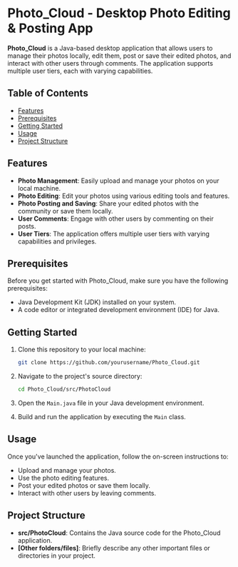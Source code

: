 # Photo_Cloud - Desktop Photo Editing & Posting App

**Photo_Cloud** is a Java-based desktop application that allows users to manage their photos locally, edit them, post or save their edited photos, and interact with other users through comments. The application supports multiple user tiers, each with varying capabilities.

## Table of Contents
- [Features](#features)
- [Prerequisites](#prerequisites)
- [Getting Started](#getting-started)
- [Usage](#usage)
- [Project Structure](#project-structure)
  
## Features

- **Photo Management**: Easily upload and manage your photos on your local machine.
- **Photo Editing**: Edit your photos using various editing tools and features.
- **Photo Posting and Saving**: Share your edited photos with the community or save them locally.
- **User Comments**: Engage with other users by commenting on their posts.
- **User Tiers**: The application offers multiple user tiers with varying capabilities and privileges.

## Prerequisites

Before you get started with Photo_Cloud, make sure you have the following prerequisites:

- Java Development Kit (JDK) installed on your system.
- A code editor or integrated development environment (IDE) for Java.

## Getting Started

1. Clone this repository to your local machine:

   ```bash
   git clone https://github.com/yourusername/Photo_Cloud.git
   ```

2. Navigate to the project's source directory:

   ```bash
   cd Photo_Cloud/src/PhotoCloud
   ```

3. Open the `Main.java` file in your Java development environment.

4. Build and run the application by executing the `Main` class.

## Usage

Once you've launched the application, follow the on-screen instructions to:

- Upload and manage your photos.
- Use the photo editing features.
- Post your edited photos or save them locally.
- Interact with other users by leaving comments.

## Project Structure

- **src/PhotoCloud**: Contains the Java source code for the Photo_Cloud application.
- **[Other folders/files]**: Briefly describe any other important files or directories in your project.
